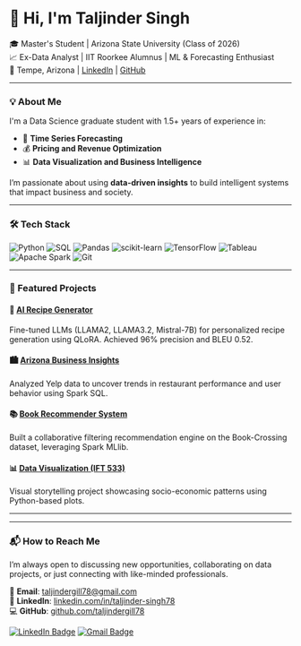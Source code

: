 # 👋 Hi, I'm Taljinder Singh

🎓 Master's Student | Arizona State University (Class of 2026)  
📈 Ex-Data Analyst | IIT Roorkee Alumnus | ML & Forecasting Enthusiast  
📍 Tempe, Arizona | [LinkedIn](https://www.linkedin.com/in/taljinder-singh78/) | [GitHub](https://github.com/taljindergill78)

---

### 💡 About Me
I'm a Data Science graduate student with 1.5+ years of experience in:
- 🔮 **Time Series Forecasting**
- 💰 **Pricing and Revenue Optimization**
- 📊 **Data Visualization and Business Intelligence**

I’m passionate about using **data-driven insights** to build intelligent systems that impact business and society.

---

### 🛠 Tech Stack

![Python](https://img.shields.io/badge/-Python-3776AB?style=flat&logo=python&logoColor=white)
![SQL](https://img.shields.io/badge/-SQL-4479A1?style=flat&logo=postgresql&logoColor=white)
![Pandas](https://img.shields.io/badge/-Pandas-150458?style=flat&logo=pandas)
![scikit-learn](https://img.shields.io/badge/-Scikit--learn-F7931E?style=flat&logo=scikit-learn)
![TensorFlow](https://img.shields.io/badge/-TensorFlow-FF6F00?style=flat&logo=tensorflow&logoColor=white)
![Tableau](https://img.shields.io/badge/-Tableau-E97627?style=flat&logo=tableau)
![Apache Spark](https://img.shields.io/badge/-Apache%20Spark-E25A1C?style=flat&logo=apachespark&logoColor=white)
![Git](https://img.shields.io/badge/-Git-F05032?style=flat&logo=git&logoColor=white)

---

### 🚀 Featured Projects

#### 🔬 [AI Recipe Generator](https://github.com/taljindergill78/AI-Indian-Recipe-Generator)
Fine-tuned LLMs (LLAMA2, LLAMA3.2, Mistral-7B) for personalized recipe generation using QLoRA. Achieved 96% precision and BLEU 0.52.

#### 🏙 [Arizona Business Insights](https://github.com/taljindergill78/Arizona-Business-Insights)
Analyzed Yelp data to uncover trends in restaurant performance and user behavior using Spark SQL.

#### 📚 [Book Recommender System](https://github.com/taljindergill78/Book-Recommender-System)
Built a collaborative filtering recommendation engine on the Book-Crossing dataset, leveraging Spark MLlib.

#### 📊 [Data Visualization (IFT 533)](https://github.com/taljindergill78/Data-Visualisation)
Visual storytelling project showcasing socio-economic patterns using Python-based plots.

---

---

### 📬 How to Reach Me

I’m always open to discussing new opportunities, collaborating on data projects, or just connecting with like-minded professionals.

📧 **Email**: [taljindergill78@gmail.com](mailto:taljindergill78@gmail.com)  
🔗 **LinkedIn**: [linkedin.com/in/taljinder-singh78](https://www.linkedin.com/in/taljinder-singh78/)  
💻 **GitHub**: [github.com/taljindergill78](https://github.com/taljindergill78)

[![LinkedIn Badge](https://img.shields.io/badge/-Taljinder%20Singh-blue?style=flat&logo=Linkedin&logoColor=white&link=https://www.linkedin.com/in/taljinder-singh78/)](https://www.linkedin.com/in/taljinder-singh78/)
[![Gmail Badge](https://img.shields.io/badge/-taljindergill78@gmail.com-c14438?style=flat&logo=Gmail&logoColor=white&link=mailto:taljindergill78@gmail.com)](mailto:taljindergill78@gmail.com)
